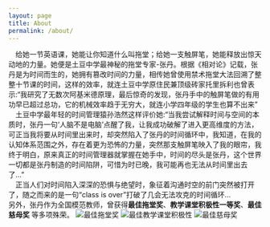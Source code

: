 ```yaml
---
layout: page
title: About
permalink: /about/
---
```

&ensp;&ensp;给她一节英语课，她能让你知道什么叫拖堂；给她一支触屏笔，她能释放出惊天动地的力量。她便是土豆中学最神秘的拖堂专家-张丹。根据《相对论》记载，张丹是为时间而生的，她拥有篡改时间的力量，相传她曾使用禁术拖堂大法回溯了整整十节课的时间，这样的效率，就连土豆中学原住民兼顶级砖家托里拆利也曾表示:“我研究了无数次阿基米德原理，最后惊奇的发现，张丹手中的触屏笔做的有用功早已超过总功，它的机械效率趋于无穷大，就连小学四年级的学生也算不出来”\
&ensp;&ensp;土豆中学最年轻的时间管理猿孙浩然这样评价她:“当我尝试解释时间与空间的本质时，张丹一句‘人脑不是电脑’点醒了我，让我成功破解了进入更高维度的方法，可正当我将要从时间里出来时，却突然陷入了张丹的时间循环中，我知道，在我的认知体系范围之外，存在着更为恐怖的力量，突然那支触屏笔映入了我的眼帘，我终于明白，原来真正的时间管理器就掌握在她手中，时间的尽头是张丹，这个世界一切都是张丹制造的时间陷阱，可惜为时已晚，我可能再也无法从时间里出去了...”\
&ensp;&ensp;正当人们对时间陷入深深的恐惧与绝望时，象征着沟通时空的前门突然被打开了，随之而来的是一句“class is over”打破了几会无法攻克的时间循环...\
另外，张丹作为全国模范教师，曾获得**最佳拖堂奖**、**教学课堂积极性一等奖**、**最佳慈母奖** 等多项殊荣。
![最佳拖堂奖](https://img1.imgtp.com/2023/06/11/rwaWNRqx.png)
![最佳教学课堂积极性](https://img1.imgtp.com/2023/06/12/z2IkIkiQ.png)
![最佳慈母奖](https://img1.imgtp.com/2023/06/13/zNsr8Eb6.png)
